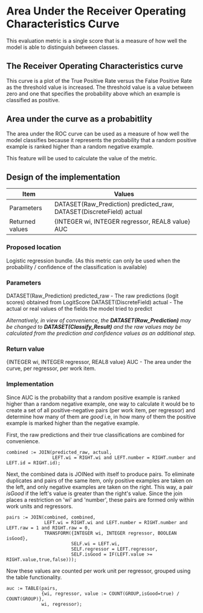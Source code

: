 # Area Under the Receiver Operating Characteristics Curve
This evaluation metric is a single score that is a measure of how well the model is able to distinguish between classes.
## The Receiver Operating Characteristics curve
This curve is a plot of the True Positive Rate versus the False Positive Rate as the threshold value is increased. The threshold value is a value between zero and one that specifies the probability above which an example is classified as positive.
## Area under the curve as a probabitlity
The area under the ROC curve can be used as a measure of how well the model classifies because it represents the probability that a random positive example is ranked higher than a random negative example.

This feature will be used to calculate the value of the metric.
## Design of the implementation

| Item | Values |
| --- | --- |
| Parameters | DATASET(Raw_Prediction) predicted_raw, DATASET(DiscreteField) actual |
| Returned values | {INTEGER wi, INTEGER regressor, REAL8 value} AUC |

### Proposed location
Logistic regression bundle. (As this metric can only be used when the probability / confidence of the classification is available)
### Parameters
DATASET(Raw_Prediction) predicted_raw - The raw predictions (logit scores) obtained from LogitScore
DATASET(DiscreteField) actual - The actual or real values of the fields the model tried to predict

*Alternatively, in view of convenience, the **DATASET(Raw_Prediction)** may be changed to **DATASET(Classify_Result)** and the raw values may be calculated from the prediction and confidence values as an additional step.*
### Return value
{INTEGER wi, INTEGER regressor, REAL8 value} AUC - The area under the curve, per regressor, per work item.
### Implementation
Since AUC is the probability that a random positive example is ranked higher than a random negative example, one way to calculate it would be to create a set of all positive-negative pairs (per work item, per regressor) and determine how many of them are *good* i.e, in how many of them the positive example is marked higher than the negative example.

First, the raw predictions and their true classifications are combined for convenience.

~~~
combined := JOIN(predicted_raw, actual, 
                 LEFT.wi = RIGHT.wi and LEFT.number = RIGHT.number and LEFT.id = RIGHT.id);
~~~

Next, the combined data is JOINed with itself to produce pairs. To eliminate duplicates and pairs of the same item, only positive examples are taken on the left, and only negative examples are taken on the right. This way, a pair *isGood* if the left's value is greater than the right's value. Since the join places a restriction on 'wi' and 'number', these pairs are formed only within work units and regressors.

~~~
pairs := JOIN(combined, combined,
              LEFT.wi = RIGHT.wi and LEFT.number = RIGHT.number and LEFT.raw = 1 and RIGHT.raw = 0,
              TRANSFORM({INTEGER wi, INTEGER regressor, BOOLEAN isGood},
                        SELF.wi = LEFT.wi,
                        SELF.regressor = LEFT.regressor,
                        SELF.isGood = IF(LEFT.value >= RIGHT.value,true,false)));
~~~

Now these values are counted per work unit per regressor, grouped using the table functionality.

~~~
auc := TABLE(pairs,
             {wi, regressor, value := COUNT(GROUP,isGood=true) / COUNT(GROUP)},
             wi, regressor);
~~~
